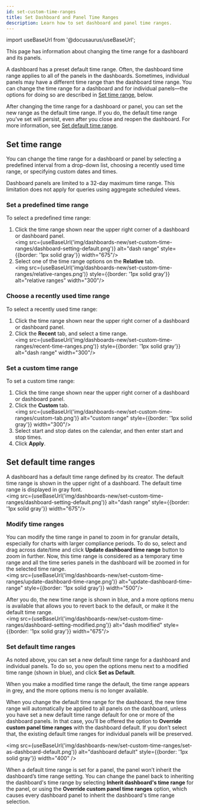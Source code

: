```yaml
---
id: set-custom-time-ranges
title: Set Dashboard and Panel Time Ranges
description: Learn how to set dashboard and panel time ranges.
---
```


import useBaseUrl from '@docusaurus/useBaseUrl';

This page has information about changing the time range for a dashboard and its panels.

A dashboard has a preset default time range. Often, the dashboard time range applies to all of the panels in the dashboards. Sometimes, individual panels may have a different time range than the dashboard time range. You can change the time range for a dashboard and for individual panels—the options for doing so are described in [Set time range](#set-time-range), below.

After changing the time range for a dashboard or panel, you can set the new range as the default time range. If you do, the default time range you’ve set will persist, even after you close and reopen the dashboard. For more information, see [Set default time range](#set-default-time-range).

## Set time range

You can change the time range for a dashboard or panel by selecting a predefined interval from a drop-down list, choosing a recently used time range, or specifying custom dates and times.

Dashboard panels are limited to a 32-day maximum time range. This limitation does not apply for queries using aggregate scheduled views.

### Set a predefined time range

To select a predefined time range:

1. Click the time range shown near the upper right corner of a dashboard or dashboard panel.<br/><img src={useBaseUrl('img/dashboards-new/set-custom-time-ranges/dashboard-setting-default.png')} alt="dash range" style={{border: '1px solid gray'}} width="675"/>
1. Select one of the time range options on the **Relative** tab.<br/><img src={useBaseUrl('img/dashboards-new/set-custom-time-ranges/relative-ranges.png')} style={{border: '1px solid gray'}} alt="relative ranges" width="300"/>


### Choose a recently used time range

To select a recently used time range:

1. Click the time range shown near the upper right corner of a dashboard or dashboard panel.
1. Click the **Recent** tab, and select a time range.<br/><img src={useBaseUrl('img/dashboards-new/set-custom-time-ranges/recent-time-ranges.png')} style={{border: '1px solid gray'}} alt="dash range" width="300"/>

### Set a custom time range

To set a custom time range:

1. Click the time range shown near the upper right corner of a dashboard or dashboard panel.
1. Click the **Custom** tab. <br/><img src={useBaseUrl('img/dashboards-new/set-custom-time-ranges/custom-tab.png')} alt="custom range" style={{border: '1px solid gray'}} width="300"/>
1. Select start and stop dates on the calendar, and then enter start and stop times.
1. Click **Apply**.

## Set default time ranges

A dashboard has a default time range defined by its creator. The default time range is shown in the upper right of a dashboard. The default time range is displayed in gray font.<br/><img src={useBaseUrl('img/dashboards-new/set-custom-time-ranges/dashboard-setting-default.png')} alt="dash range" style={{border: '1px solid gray'}} width="675"/>

### Modify time ranges

You can modify the time range in panel to zoom in for granular details, especially for charts with larger compliance periods. To do so, select and drag across date/time and click **Update dashboard time range** button to zoom in further. Now, this time range is considered as a temporary time range and all the time series panels in the dashboard will be zoomed in for the selected time range. <br/><img src={useBaseUrl('img/dashboards-new/set-custom-time-ranges/update-dashboard-time-range.png')} alt="update-dashboard-time-range" style={{border: '1px solid gray'}} width="500"/>

After you do, the new time range is shown in blue, and a more options menu is available that allows you to revert back to the default, or make it the default time range. <br/><img src={useBaseUrl('img/dashboards-new/set-custom-time-ranges/dashboard-setting-modified.png')} alt="dash modified" style={{border: '1px solid gray'}} width="675"/>

### Set default time ranges

As noted above, you can set a new default time range for a dashboard and individual panels. To do so, you open the options menu next to a modified time range (shown in blue), and click **Set as Default**.   

When you make a modified time range the default, the time range appears in grey, and the more options menu is no longer available.

When you change the default time range for the dashboard, the new time range will automatically be applied to all panels on the dashboard, unless you have set a new default time range default for one or more of the dashboard panels. In that case, you’ll be offered the option to **Override custom panel time ranges** with the dashboard default. If you don’t select that, the existing default time ranges for individual panels will be preserved.

<img src={useBaseUrl('img/dashboards-new/set-custom-time-ranges/set-as-dashboard-default.png')} alt="dashboard default" style={{border: '1px solid gray'}} width="400" />

When a default time range is set for a panel, the panel won’t inherit the dashboard’s time range setting. You can change the panel back to inheriting the dashboard's time range by selecting **Inherit dashboard's time range** for the panel, or using the **Override custom panel time ranges** option, which causes every dashboard panel to inherit the dashboard's time range selection.
